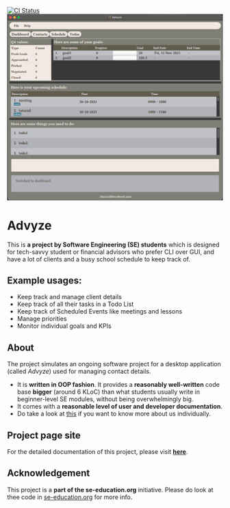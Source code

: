 [![CI Status](https://github.com/AY2122S1-CS2103-T14-4/tp/workflows/Java%20CI/badge.svg)](https://github.com/AY2122S1-CS2103-T14-4/tp/actions)
![Ui](docs/images/dashboard-tab-v1.3.png)

# Advyze
This is **a project by Software Engineering (SE) students** which is designed for tech-savvy student or financial advisors who prefer CLI over GUI, and have a lot of clients and a busy school schedule to keep track of.<br>
## Example usages:
  * Keep track and manage client details
  * Keep track of all their tasks in a Todo List
  * Keep track of Scheduled Events like meetings and lessons
  * Manage priorities
  * Monitor individual goals and KPIs

## About
The project simulates an ongoing software project for a desktop application (called _Advyze_) used for managing contact details.
  * It is **written in OOP fashion**. It provides a **reasonably well-written** code base **bigger** (around 6 KLoC) than what students usually write in beginner-level SE modules, without being overwhelmingly big.
  * It comes with a **reasonable level of user and developer documentation**.
  * Do take a look at [this](docs/AboutUs.md) if you want to know more about us individually.
## Project page site
For the detailed documentation of this project, please visit **[here](https://ay2122s1-cs2103-t14-4.github.io/tp/)**.

## Acknowledgement
This project is a **part of the se-education.org** initiative. Please do look at thee code in [se-education.org](https://se-education.org#https://se-education.org/#contributing) for more info.


